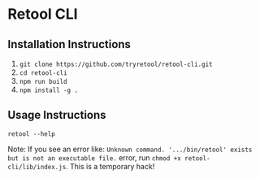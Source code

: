 # Retool CLI

## Installation Instructions

1. `git clone https://github.com/tryretool/retool-cli.git`
2. `cd retool-cli`
3. `npm run build`
4. `npm install -g .`

## Usage Instructions

`retool --help`

Note: If you see an error like: `Unknown command. '.../bin/retool' exists but is not an executable file.` error, run `chmod +x retool-cli/lib/index.js`. This is a temporary hack!
